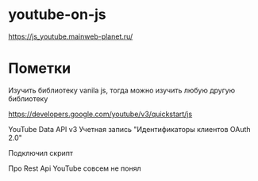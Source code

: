 # youtube-on-js
https://js_youtube.mainweb-planet.ru/

# Пометки

Изучить библиотеку vanila js, тогда можно изучить любую другую библиотеку

https://developers.google.com/youtube/v3/quickstart/js

YouTube Data API v3
Учетная запись "Идентификаторы клиентов OAuth 2.0"

Подключил скрипт

<!-- <script src="https://apis.google.com/js/api.js"></script> -->

Про Rest Api YouTube совсем не понял
